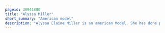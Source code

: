 ```yaml
---
pageid: 30941880
title: "Alyssa Miller"
short_summary: "American model"
description: "Alyssa Elaine Miller is an american Model. She has done print and runway work for numerous leading companies. Among her Highlights are cover Appearances for Vogue and Elle, Work as a featured Model–Spokesperson for Guess, and Appearances in the Sports Illustrated Swimsuit Issue."
---
```

